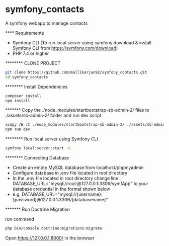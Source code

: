 # symfony_contacts
A symfony webapp to manage contacts

**** Requirements

* Symfony CLI  (To run local server using symfony download & install Symfony CLI from https://symfony.com/download)
* PHP 7.4 or higher


******** CLONE PROJECT

```bash
git clone https://github.com/mallikarjun92/symfony_contacts.git
cd symfony_contacts
```

******** Install Dependencies

```bash
composer install
npm install
```

******* Copy the ./node_modules/startbootstrap-sb-admin-2/ files to ./assets/sb-admin-2/ folder and run dev script

```bash
xcopy /E /I ./node_modules/startbootstrap-sb-admin-2/ ./assets/sb-admin-2/
npm run dev
```

******** Run local server using Symfony CLI

```bash
symfony local:server:start -d
```

******** Connecting Database

* Create an empty MySQL database from localhost/phpmyadmin
* Configure database in .env file located in root directory
* In the .env file located in root directory change line DATABASE_URL="mysql://root:@127.0.0.1:3306/symfApp" to your database credential in the format shown below 
* e.g. DATABASE_URL="mysql://{username}:{password}@127.0.0.1:3306/{databasename}"

******* Run Doctrine Migration

run command
```bash
php bin/console doctrine:migrations:migrate
```

Open https://127.0.0.1:8000/ in the browser



